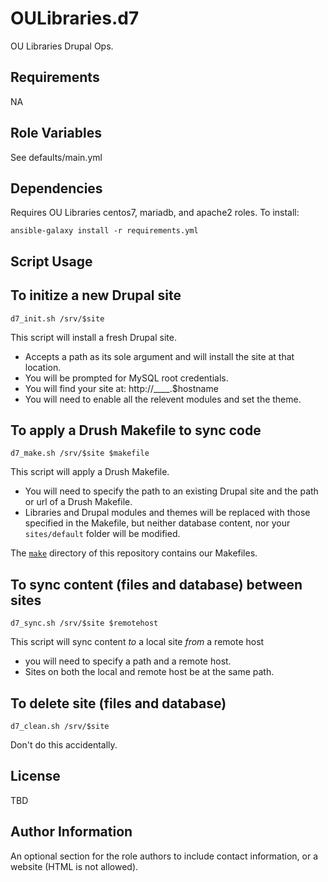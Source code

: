 OULibraries.d7
=========

OU Libraries Drupal Ops.

Requirements
------------

NA


Role Variables
--------------

See defaults/main.yml

Dependencies
------------

Requires OU Libraries centos7, mariadb, and apache2 roles. To install:
```
ansible-galaxy install -r requirements.yml
```

Script Usage
----------------

## To initize a new Drupal site

```
d7_init.sh /srv/$site
```

This script will install a fresh Drupal site.
* Accepts a path as its sole argument and will install the site at that location. 
* You will be prompted for MySQL root credentials.
* You will find your site at: http://____.$hostname
* You will need to enable all the relevent modules and set the theme.

## To apply a Drush Makefile to sync code

```
d7_make.sh /srv/$site $makefile
```
This script will apply a Drush Makefile.
* You will need to specify the path to an existing Drupal site and the path or url of a Drush Makefile.
* Libraries and Drupal modules and themes will be replaced with those specified in the Makefile, but neither database content, nor your `sites/default` folder will be modified.

The [`make`](./make) directory of this repository contains our Makefiles. 




## To sync content (files and database) between sites

```
d7_sync.sh /srv/$site $remotehost
```

This script will sync content *to* a local site *from* a remote host
* you will need to specify a path and a remote host. 
* Sites on both the local and remote host be at the same path. 


## To delete site (files and database)

```
d7_clean.sh /srv/$site
```

Don't do this accidentally.

License
-------

TBD

Author Information
------------------

An optional section for the role authors to include contact information, or a website (HTML is not allowed).
